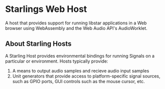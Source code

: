 # Starlings Web Host

A host that provides support for running libstar applications in a Web browser using WebAssembly and the Web Audio API's AudioWorklet.

## About Starling Hosts
A Starling Host provides environmental bindings for running Signals on a particular or environment. Hosts typically provide:
1. A means to output audio samples and recieve audio input samples
2. Unit generators that provide access to platform-specific signal sources, such as GPIO ports, GUI controls such as the mouse cursor, etc.
